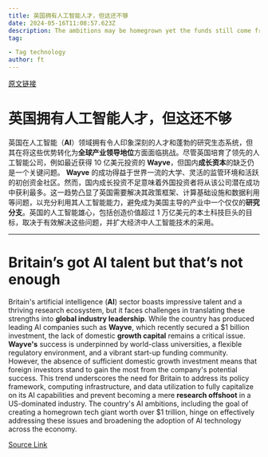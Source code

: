 ```yaml
---
title: 英国拥有人工智能人才，但这还不够
date: 2024-05-16T11:08:57.623Z
description: The ambitions may be homegrown yet the funds still come from abroad
tag: 

- Tag technology
author: ft
---
```


[原文链接](https://ft.com/content/070d316c-c6bc-4db1-beaa-995c61c4d88a)

# 英国拥有人工智能人才，但这还不够

英国在人工智能（**AI**）领域拥有令人印象深刻的人才和蓬勃的研究生态系统，但其在将这些优势转化为**全球产业领导地位**方面面临挑战。尽管英国培育了领先的人工智能公司，例如最近获得 10 亿美元投资的 **Wayve**，但国内**成长资本**的缺乏仍是一个关键问题。 **Wayve** 的成功得益于世界一流的大学、灵活的监管环境和活跃的初创资金社区。然而，国内成长投资不足意味着外国投资者将从该公司潜在成功中获利最多。这一趋势凸显了英国需要解决其政策框架、计算基础设施和数据利用等问题，以充分利用其人工智能能力，避免成为美国主导的产业中一个仅仅的**研究分支**。英国的人工智能雄心，包括创造价值超过 1 万亿美元的本土科技巨头的目标，取决于有效解决这些问题，并扩大经济中人工智能技术的采用。

---

# Britain’s got AI talent but that’s not enough

Britain's artificial intelligence (**AI**) sector boasts impressive talent and a thriving research ecosystem, but it faces challenges in translating these strengths into **global industry leadership**. While the country has produced leading AI companies such as **Wayve**, which recently secured a $1 billion investment, the lack of domestic **growth capital** remains a critical issue. **Wayve's** success is underpinned by world-class universities, a flexible regulatory environment, and a vibrant start-up funding community. However, the absence of sufficient domestic growth investment means that foreign investors stand to gain the most from the company's potential success. This trend underscores the need for Britain to address its policy framework, computing infrastructure, and data utilization to fully capitalize on its AI capabilities and prevent becoming a mere **research offshoot** in a US-dominated industry. The country's AI ambitions, including the goal of creating a homegrown tech giant worth over $1 trillion, hinge on effectively addressing these issues and broadening the adoption of AI technology across the economy.

[Source Link](https://ft.com/content/070d316c-c6bc-4db1-beaa-995c61c4d88a)

